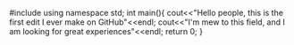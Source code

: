 #include <iostream>
  using namespace std;
  int main(){
    cout<<"Hello people, this is the first edit I ever make on GitHub"<<endl;
    cout<<"I'm mew to this field, and I am looking for great experiences"<<endl;
  return 0;
  }
  
